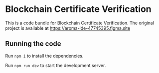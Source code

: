 
  # Blockchain Certificate Verification

  This is a code bundle for Blockchain Certificate Verification. The original project is available at https://aroma-ide-47745395.figma.site

  ## Running the code

  Run `npm i` to install the dependencies.

  Run `npm run dev` to start the development server.
  

